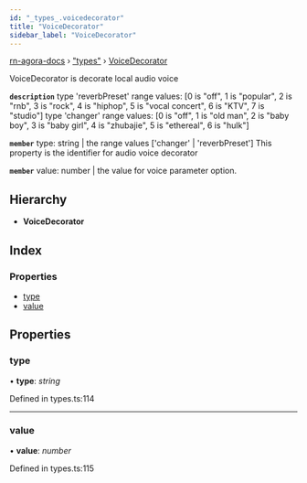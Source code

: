 ```yaml
---
id: "_types_.voicedecorator"
title: "VoiceDecorator"
sidebar_label: "VoiceDecorator"
---
```


[rn-agora-docs](../globals.md) › ["types"](../modules/_types_.md) › [VoiceDecorator](_types_.voicedecorator.md)

VoiceDecorator is decorate local audio voice

**`description`** 
  type 'reverbPreset' range values: [0 is "off", 1 is "popular", 2 is "rnb", 3 is "rock", 4 is "hiphop", 5 is "vocal concert", 6 is "KTV", 7 is "studio"]
  type 'changer' range values: [0 is "off", 1 is "old man", 2 is "baby boy", 3 is "baby girl", 4 is "zhubajie", 5 is "ethereal", 6 is "hulk"]

**`member`** type: string | the range values ['changer' | 'reverbPreset'] This property is the identifier for audio voice decorator

**`member`** value: number | the value for voice parameter option.

## Hierarchy

* **VoiceDecorator**

## Index

### Properties

* [type](_types_.voicedecorator.md#type)
* [value](_types_.voicedecorator.md#value)

## Properties

###  type

• **type**: *string*

Defined in types.ts:114

___

###  value

• **value**: *number*

Defined in types.ts:115
